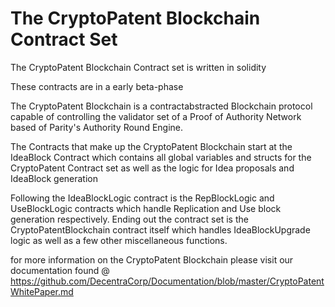 # The CryptoPatent Blockchain Contract Set

The CryptoPatent Blockchain Contract set is written in solidity

These contracts are in a early beta-phase

The CryptoPatent Blockchain is a contractabstracted Blockchain protocol
capable of controlling the validator set of a Proof of Authority Network based of Parity's
Authority Round Engine.

The Contracts that make up the CryptoPatent Blockchain start at the IdeaBlock Contract which contains all
global variables and structs for the CryptoPatent Contract set as well as the logic for Idea proposals and
IdeaBlock generation

Following the IdeaBlockLogic contract is the RepBlockLogic and UseBlockLogic contracts which handle Replication and Use
block generation respectively.
 Ending out the contract set is the CryptoPatentBlockchain contract itself which handles IdeaBlockUpgrade logic as well as
 a few other miscellaneous functions.

 for more information on the CryptoPatent Blockchain please visit our documentation found
  @ https://github.com/DecentraCorp/Documentation/blob/master/CryptoPatentWhitePaper.md
